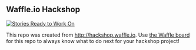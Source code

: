 ## Waffle.io Hackshop

[![Stories Ready to Work On](https://badge.waffle.io/code4sac/ndoch-2016.svg?label=ready&title=Cards%20Ready%20To%20Work%20On)](https://waffle.io/code4sac/ndoch-2016)

This repo was created from http://hackshop.waffle.io. Use [the Waffle board](https://waffle.io/code4sac/ndoch-2016) for this repo to always know what to do next for your hackshop project!
